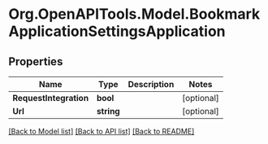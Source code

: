 # Org.OpenAPITools.Model.BookmarkApplicationSettingsApplication

## Properties

Name | Type | Description | Notes
------------ | ------------- | ------------- | -------------
**RequestIntegration** | **bool** |  | [optional] 
**Url** | **string** |  | [optional] 

[[Back to Model list]](../README.md#documentation-for-models) [[Back to API list]](../README.md#documentation-for-api-endpoints) [[Back to README]](../README.md)

